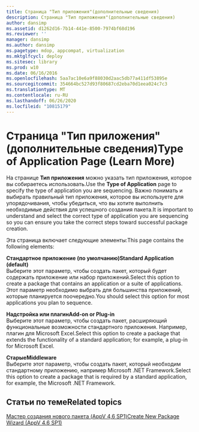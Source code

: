 ```yaml
---
title: Страница "Тип приложения"(дополнительные сведения)
description: Страница "Тип приложения"(дополнительные сведения)
author: dansimp
ms.assetid: d1262d16-7b14-441e-8500-7974bf68d196
ms.reviewer: ''
manager: dansimp
ms.author: dansimp
ms.pagetype: mdop, appcompat, virtualization
ms.mktglfcycl: deploy
ms.sitesec: library
ms.prod: w10
ms.date: 06/16/2016
ms.openlocfilehash: 5aa7ac10e6a9f88030d2aac5db77a411df53895e
ms.sourcegitcommit: 354664bc527d93f80687cd2eba70d1eea024c7c3
ms.translationtype: MT
ms.contentlocale: ru-RU
ms.lasthandoff: 06/26/2020
ms.locfileid: "10815179"
---
```

# <span data-ttu-id="926b4-103">Страница "Тип приложения"(дополнительные сведения)</span><span class="sxs-lookup"><span data-stu-id="926b4-103">Type of Application Page (Learn More)</span></span>


<span data-ttu-id="926b4-104">На странице **Тип приложения** можно указать тип приложения, которое вы собираетесь использовать.</span><span class="sxs-lookup"><span data-stu-id="926b4-104">Use the **Type of Application** page to specify the type of application you are sequencing.</span></span> <span data-ttu-id="926b4-105">Важно понимать и выбирать правильный тип приложения, которое вы используете для упорядочивания, чтобы убедиться, что вы хотите выполнить необходимые действия для успешного создания пакета.</span><span class="sxs-lookup"><span data-stu-id="926b4-105">It is important to understand and select the correct type of application you are sequencing so you can ensure you take the correct steps toward successful package creation.</span></span>

<span data-ttu-id="926b4-106">Эта страница включает следующие элементы:</span><span class="sxs-lookup"><span data-stu-id="926b4-106">This page contains the following elements:</span></span>

<a href="" id="standard-application--default-"></a>**<span data-ttu-id="926b4-107">Стандартное приложение (по умолчанию)</span><span class="sxs-lookup"><span data-stu-id="926b4-107">Standard Application (default)</span></span>**  
<span data-ttu-id="926b4-108">Выберите этот параметр, чтобы создать пакет, который будет содержать приложение или набор приложений.</span><span class="sxs-lookup"><span data-stu-id="926b4-108">Select this option to create a package that contains an application or a suite of applications.</span></span> <span data-ttu-id="926b4-109">Этот параметр необходимо выбрать для большинства приложений, которые планируется поочередно.</span><span class="sxs-lookup"><span data-stu-id="926b4-109">You should select this option for most applications you plan to sequence.</span></span>

<a href="" id="add-on-or-plug-in"></a>**<span data-ttu-id="926b4-110">Надстройка или плагин</span><span class="sxs-lookup"><span data-stu-id="926b4-110">Add-on or Plug-in</span></span>**  
<span data-ttu-id="926b4-111">Выберите этот параметр, чтобы создать пакет, расширяющий функциональные возможности стандартного приложения. Например, плагин для Microsoft Excel.</span><span class="sxs-lookup"><span data-stu-id="926b4-111">Select this option to create a package that extends the functionality of a standard application; for example, a plug-in for Microsoft Excel.</span></span>

<a href="" id="middleware"></a>**<span data-ttu-id="926b4-112">Старые</span><span class="sxs-lookup"><span data-stu-id="926b4-112">Middleware</span></span>**  
<span data-ttu-id="926b4-113">Выберите этот параметр, чтобы создать пакет, который необходим стандартному приложению, например Microsoft .NET Framework.</span><span class="sxs-lookup"><span data-stu-id="926b4-113">Select this option to create a package that is required by a standard application, for example, the Microsoft .NET Framework.</span></span>

## <span data-ttu-id="926b4-114">Статьи по теме</span><span class="sxs-lookup"><span data-stu-id="926b4-114">Related topics</span></span>


[<span data-ttu-id="926b4-115">Мастер создания нового пакета (AppV 4,6 SP1)</span><span class="sxs-lookup"><span data-stu-id="926b4-115">Create New Package Wizard (AppV 4.6 SP1)</span></span>](create-new-package-wizard---appv-46-sp1-.md)

 

 





